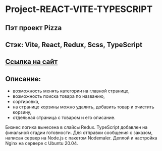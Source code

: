 # Project-REACT-VITE-TYPESCRIPT

## Пэт проект Pizza

## __Стэк:__ Vite, React, Redux, Scss, TypeScript

## [Ссылка на сайт](https://pizza.magmus-web.ru/)

## __Описание:__ 
- возможность менять категории на главной странице,
- возможность поиска товара по названию,
- сортировка, 
- на странице корзины можно удалить, добавить товар и очистить корзину,
- отдельная страница с товаром и его описание.

Бизнес логика вынесена в слайсы Redux.
TypeScript добавлен на финальной стадии готовности.
Для отправки сообщения с заказом, написан сервер на Node.js с пакетом Nodemaler.
Деплой и настройка Nginx на сервере с Ubuntu 20.04.